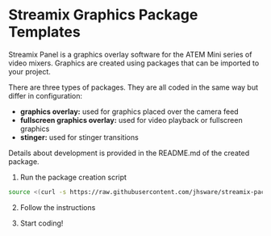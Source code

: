 # Streamix Graphics Package Templates

Streamix Panel is a graphics overlay software for the ATEM Mini series of video mixers. Graphics are created using packages that can be imported to your project.

There are three types of packages. They are all coded in the same way but differ in configuration:
- **graphics overlay:** used for graphics placed over the camera feed
- **fullscreen graphics overlay:** used for video playback or fullscreen graphics
- **stinger:** used for stinger transitions

Details about development is provided in the README.md of the created package.

1. Run the package creation script

```sh
source <(curl -s https://raw.githubusercontent.com/jhsware/streamix-package-templates/master/bin/install.sh) && ./create.sh
```

2. Follow the instructions

3. Start coding!

